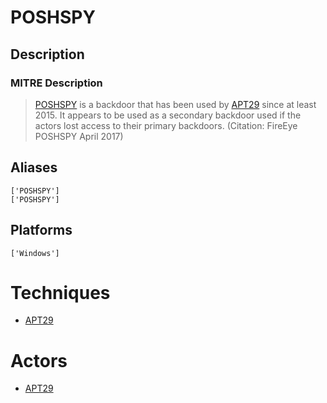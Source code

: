 
# POSHSPY

## Description

### MITRE Description

> [POSHSPY](https://attack.mitre.org/software/S0150) is a backdoor that has been used by [APT29](https://attack.mitre.org/groups/G0016) since at least 2015. It appears to be used as a secondary backdoor used if the actors lost access to their primary backdoors. (Citation: FireEye POSHSPY April 2017)

## Aliases

```
['POSHSPY']
['POSHSPY']
```

## Platforms

```
['Windows']
```

# Techniques


* [APT29](../techniques/APT29.md)


# Actors


* [APT29](../actors/APT29.md)

